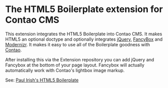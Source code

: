 # The HTML5 Boilerplate extension for Contao CMS #

This extension integrates the HTML5 Boilerplate into Contao CMS. 
It makes HTML5 an optional doctype and optionally integrates [jQuery](http://jquery.com), [FancyBox](http://fancybox.net) and [Modernizr](http://www.modernizr.com/).
It makes it easy to use all of the Boilerplate goodness with [Contao](http://contao.org).

After installing this via the Extension repository you can add jQuery and Fancybox at the bottom of your page layout. Fancybox will actually automatically work with Contao's lightbox image markup.

See: [Paul Irish's HTML5 Boilerplate](http://html5boilerplate.com)

 

